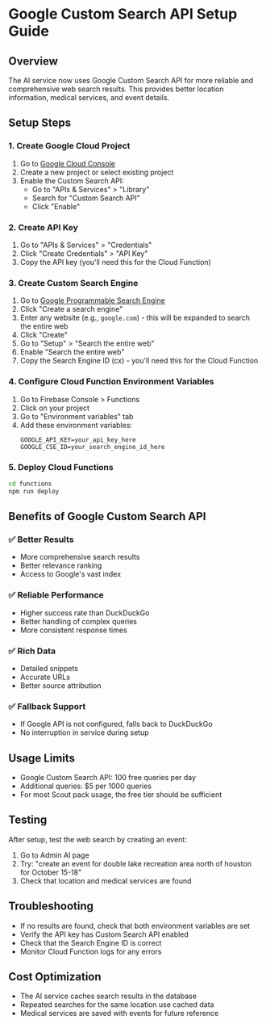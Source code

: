 # Google Custom Search API Setup Guide

## Overview
The AI service now uses Google Custom Search API for more reliable and comprehensive web search results. This provides better location information, medical services, and event details.

## Setup Steps

### 1. Create Google Cloud Project
1. Go to [Google Cloud Console](https://console.cloud.google.com/)
2. Create a new project or select existing project
3. Enable the Custom Search API:
   - Go to "APIs & Services" > "Library"
   - Search for "Custom Search API"
   - Click "Enable"

### 2. Create API Key
1. Go to "APIs & Services" > "Credentials"
2. Click "Create Credentials" > "API Key"
3. Copy the API key (you'll need this for the Cloud Function)

### 3. Create Custom Search Engine
1. Go to [Google Programmable Search Engine](https://programmablesearchengine.google.com/)
2. Click "Create a search engine"
3. Enter any website (e.g., `google.com`) - this will be expanded to search the entire web
4. Click "Create"
5. Go to "Setup" > "Search the entire web"
6. Enable "Search the entire web"
7. Copy the Search Engine ID (cx) - you'll need this for the Cloud Function

### 4. Configure Cloud Function Environment Variables
1. Go to Firebase Console > Functions
2. Click on your project
3. Go to "Environment variables" tab
4. Add these environment variables:
   ```
   GOOGLE_API_KEY=your_api_key_here
   GOOGLE_CSE_ID=your_search_engine_id_here
   ```

### 5. Deploy Cloud Functions
```bash
cd functions
npm run deploy
```

## Benefits of Google Custom Search API

### ✅ Better Results
- More comprehensive search results
- Better relevance ranking
- Access to Google's vast index

### ✅ Reliable Performance
- Higher success rate than DuckDuckGo
- Better handling of complex queries
- More consistent response times

### ✅ Rich Data
- Detailed snippets
- Accurate URLs
- Better source attribution

### ✅ Fallback Support
- If Google API is not configured, falls back to DuckDuckGo
- No interruption in service during setup

## Usage Limits
- Google Custom Search API: 100 free queries per day
- Additional queries: $5 per 1000 queries
- For most Scout pack usage, the free tier should be sufficient

## Testing
After setup, test the web search by creating an event:
1. Go to Admin AI page
2. Try: "create an event for double lake recreation area north of houston for October 15-18"
3. Check that location and medical services are found

## Troubleshooting
- If no results are found, check that both environment variables are set
- Verify the API key has Custom Search API enabled
- Check that the Search Engine ID is correct
- Monitor Cloud Function logs for any errors

## Cost Optimization
- The AI service caches search results in the database
- Repeated searches for the same location use cached data
- Medical services are saved with events for future reference
